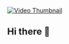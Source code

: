 <!--![profile preview](assets/title.mp4)-->
[![Video Thumbnail](assets/thumbnail.jpg)](https://www.youtube.com/watch?v=nqye02H_H6I "Click to watch")
## Hi there 👋

<!--
**WaterMelon-source/waterMelon-source** is a ✨ _special_ ✨ repository because its `README.md` (this file) appears on your GitHub profile.

Here are some ideas to get you started:

- 🔭 I’m currently working on ...
- 🌱 I’m currently learning ...
- 👯 I’m looking to collaborate on ...
- 🤔 I’m looking for help with ...
- 💬 Ask me about ...
- 📫 How to reach me: ...
- 😄 Pronouns: ...
- ⚡ Fun fact: ...
-->
